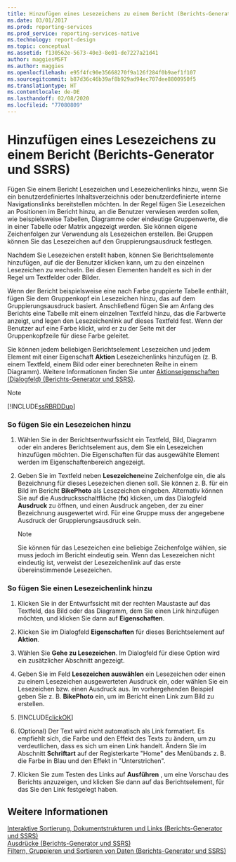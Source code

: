 ```yaml
---
title: Hinzufügen eines Lesezeichens zu einem Bericht (Berichts-Generator) | Microsoft-Dokumentation
ms.date: 03/01/2017
ms.prod: reporting-services
ms.prod_service: reporting-services-native
ms.technology: report-design
ms.topic: conceptual
ms.assetid: f130562e-5673-40e3-8e01-de7227a21d41
author: maggiesMSFT
ms.author: maggies
ms.openlocfilehash: e95f4fc90e35668270f9a126f284f0b9aef1f107
ms.sourcegitcommit: b87d36c46b39af8b929ad94ec707dee8800950f5
ms.translationtype: HT
ms.contentlocale: de-DE
ms.lasthandoff: 02/08/2020
ms.locfileid: "77080809"
---
```

# <a name="add-a-bookmark-to-a-report-report-builder-and-ssrs"></a>Hinzufügen eines Lesezeichens zu einem Bericht (Berichts-Generator und SSRS)
  Fügen Sie einem Bericht Lesezeichen und Lesezeichenlinks hinzu, wenn Sie ein benutzerdefiniertes Inhaltsverzeichnis oder benutzerdefinierte interne Navigationslinks bereitstellen möchten. In der Regel fügen Sie Lesezeichen an Positionen im Bericht hinzu, an die Benutzer verwiesen werden sollen, wie beispielsweise Tabellen, Diagramme oder eindeutige Gruppenwerte, die in einer Tabelle oder Matrix angezeigt werden. Sie können eigene Zeichenfolgen zur Verwendung als Lesezeichen erstellen. Bei Gruppen können Sie das Lesezeichen auf den Gruppierungsausdruck festlegen.  
  
 Nachdem Sie Lesezeichen erstellt haben, können Sie Berichtselemente hinzufügen, auf die der Benutzer klicken kann, um zu den einzelnen Lesezeichen zu wechseln. Bei diesen Elementen handelt es sich in der Regel um Textfelder oder Bilder.  
  
 Wenn der Bericht beispielsweise eine nach Farbe gruppierte Tabelle enthält, fügen Sie dem Gruppenkopf ein Lesezeichen hinzu, das auf dem Gruppierungsausdruck basiert. Anschließend fügen Sie am Anfang des Berichts eine Tabelle mit einem einzelnen Textfeld hinzu, das die Farbwerte anzeigt, und legen den Lesezeichenlink auf dieses Textfeld fest. Wenn der Benutzer auf eine Farbe klickt, wird er zu der Seite mit der Gruppenkopfzeile für diese Farbe geleitet.  
  
 Sie können jedem beliebigen Berichtselement Lesezeichen und jedem Element mit einer Eigenschaft **Aktion** Lesezeichenlinks hinzufügen (z. B. einem Textfeld, einem Bild oder einer berechneten Reihe in einem Diagramm). Weitere Informationen finden Sie unter [Aktionseigenschaften (Dialogfeld) (Berichts-Generator und SSRS)](https://msdn.microsoft.com/library/2c5d915b-4f97-42cf-b8f1-49ca3ff3d0f9).  
  
> [!NOTE]  
>  [!INCLUDE[ssRBRDDup](../../includes/ssrbrddup-md.md)]  
  
### <a name="to-add-a-bookmark"></a>So fügen Sie ein Lesezeichen hinzu  
  
1.  Wählen Sie in der Berichtsentwurfssicht ein Textfeld, Bild, Diagramm oder ein anderes Berichtselement aus, dem Sie ein Lesezeichen hinzufügen möchten. Die Eigenschaften für das ausgewählte Element werden im Eigenschaftenbereich angezeigt.  
  
2.  Geben Sie im Textfeld neben **Lesezeichen**eine Zeichenfolge ein, die als Bezeichnung für dieses Lesezeichen dienen soll. Sie können z. B. für ein Bild im Bericht **BikePhoto** als Lesezeichen eingeben. Alternativ können Sie auf die Ausdrucksschaltfläche (**fx**) klicken, um das Dialogfeld **Ausdruck** zu öffnen, und einen Ausdruck angeben, der zu einer Bezeichnung ausgewertet wird. Für eine Gruppe muss der angegebene Ausdruck der Gruppierungsausdruck sein.  
  
    > [!NOTE]  
    >  Sie können für das Lesezeichen eine beliebige Zeichenfolge wählen, sie muss jedoch im Bericht eindeutig sein. Wenn das Lesezeichen nicht eindeutig ist, verweist der Lesezeichenlink auf das erste übereinstimmende Lesezeichen.  
  
### <a name="to-add-a-bookmark-link"></a>So fügen Sie einen Lesezeichenlink hinzu  
  
1.  Klicken Sie in der Entwurfssicht mit der rechten Maustaste auf das Textfeld, das Bild oder das Diagramm, dem Sie einen Link hinzufügen möchten, und klicken Sie dann auf **Eigenschaften**.  
  
2.  Klicken Sie im Dialogfeld **Eigenschaften** für dieses Berichtselement auf **Aktion**.  
  
3.  Wählen Sie **Gehe zu Lesezeichen**. Im Dialogfeld für diese Option wird ein zusätzlicher Abschnitt angezeigt.  
  
4.  Geben Sie im Feld **Lesezeichen auswählen** ein Lesezeichen oder einen zu einem Lesezeichen ausgewerteten Ausdruck ein, oder wählen Sie ein Lesezeichen bzw. einen Ausdruck aus. Im vorhergehenden Beispiel geben Sie z. B. **BikePhoto** ein, um im Bericht einen Link zum Bild zu erstellen.  
  
5.  [!INCLUDE[clickOK](../../includes/clickok-md.md)]  
  
6.  (Optional) Der Text wird nicht automatisch als Link formatiert. Es empfiehlt sich, die Farbe und den Effekt des Texts zu ändern, um zu verdeutlichen, dass es sich um einen Link handelt. Ändern Sie im Abschnitt **Schriftart** auf der Registerkarte "Home" des Menübands z. B. die Farbe in Blau und den Effekt in "Unterstrichen".  
  
7.  Klicken Sie zum Testen des Links auf **Ausführen** , um eine Vorschau des Berichts anzuzeigen, und klicken Sie dann auf das Berichtselement, für das Sie den Link festgelegt haben.  
  
## <a name="see-also"></a>Weitere Informationen  
 [Interaktive Sortierung, Dokumentstrukturen und Links &#40;Berichts-Generator und SSRS&#41;](../../reporting-services/report-design/interactive-sort-document-maps-and-links-report-builder-and-ssrs.md)   
 [Ausdrücke &#40;Berichts-Generator und SSRS&#41;](../../reporting-services/report-design/expressions-report-builder-and-ssrs.md)   
 [Filtern, Gruppieren und Sortieren von Daten &#40;Berichts-Generator und SSRS&#41;](../../reporting-services/report-design/filter-group-and-sort-data-report-builder-and-ssrs.md)  
  
  
